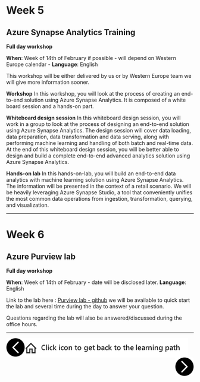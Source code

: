 # Week 5
## Azure Synapse Analytics Training

**Full day workshop**

**When**: Week of 14th of February if possible - will depend on Western Europe calendar - 
**Language**: English

This workshop will be either delivered by us or by Western Europe team we will give more information sooner.

**Workshop**
In this workshop, you will look at the process of creating an end-to-end solution using Azure Synapse Analytics. It is composed of a white board session and a hands-on part.

**Whiteboard design session**
In this whiteboard design session, you will work in a group to look at the process of designing an end-to-end solution using Azure Synapse Analytics. The design session will cover data loading, data preparation, data transformation and data serving, along with performing machine learning and handling of both batch and real-time data.
At the end of this whiteboard design session, you will be better able to design and build a complete end-to-end advanced analytics solution using Azure Synapse Analytics.

**Hands-on lab**
In this hands-on-lab, you will build an end-to-end data analytics with machine learning solution using Azure Synapse Analytics. The information will be presented in the context of a retail scenario. We will be heavily leveraging Azure Synapse Studio, a tool that conveniently unifies the most common data operations from ingestion, transformation, querying, and visualization.

--- 

# Week 6

## Azure Purview lab 

**Full day workshop**

**When**: Week of 14th of February - date will be disclosed later. 
**Language**: English

Link to the lab here : [Purview lab - github](https://github.com/tayganr/purviewlab)
we will be available to quick start the lab and several time during the day to answer your question. 

Questions regarding the lab will also be answered/discussed during the office hours.

---

[previous-link]: part4.md
[next-link]: part6.md
[home-link]: README.md
[<img src="assets/previous.png" width="50" height="50" rotate="180" style="float:left">][previous-link]
[<img src="assets/home_button.png" style="vertical-align:middle">][home-link]
[<img src="assets/next.png" width="50" height="50" style="float:right">][next-link]
